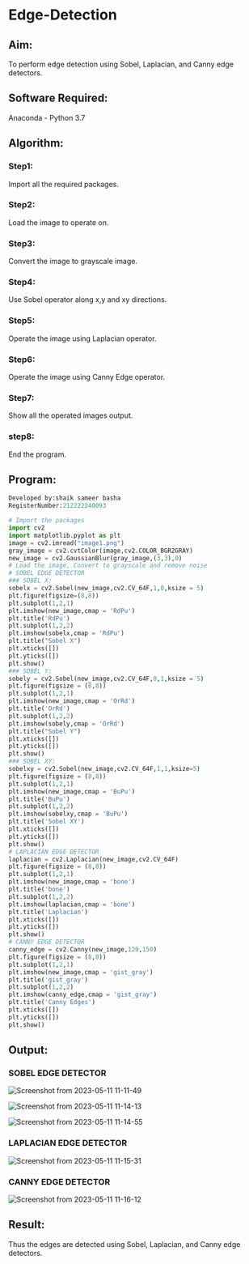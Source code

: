 # Edge-Detection
## Aim:
To perform edge detection using Sobel, Laplacian, and Canny edge detectors.

## Software Required:
Anaconda - Python 3.7

## Algorithm:
### Step1:
Import all the required packages.

### Step2:
Load the image to operate on.

### Step3:
Convert the image to grayscale image.

### Step4:
Use Sobel operator along x,y and xy directions.

### Step5:
Operate the image using Laplacian operator.

### Step6:
Operate the image using Canny Edge operator.

### Step7:
Show all the operated images output.

### step8:
End the program.
## Program:
``` Python
Developed by:shaik sameer basha
RegisterNumber:212222240093

# Import the packages
import cv2
import matplotlib.pyplot as plt
image = cv2.imread("image1.png")
gray_image = cv2.cvtColor(image,cv2.COLOR_BGR2GRAY)
new_image = cv2.GaussianBlur(gray_image,(3,3),0)
# Load the image, Convert to grayscale and remove noise
# SOBEL EDGE DETECTOR
### SOBEL X:
sobelx = cv2.Sobel(new_image,cv2.CV_64F,1,0,ksize = 5)
plt.figure(figsize=(8,8))
plt.subplot(1,2,1)
plt.imshow(new_image,cmap = 'RdPu')
plt.title('RdPu')
plt.subplot(1,2,2)
plt.imshow(sobelx,cmap = 'RdPu')
plt.title("Sobel X")
plt.xticks([])
plt.yticks([])
plt.show()
### SOBEL Y:
sobely = cv2.Sobel(new_image,cv2.CV_64F,0,1,ksize = 5)
plt.figure(figsize = (8,8))
plt.subplot(1,2,1)
plt.imshow(new_image,cmap = 'OrRd')
plt.title('OrRd')
plt.subplot(1,2,2)
plt.imshow(sobely,cmap = 'OrRd')
plt.title("Sobel Y")
plt.xticks([])
plt.yticks([])
plt.show()
### SOBEL XY:
sobelxy = cv2.Sobel(new_image,cv2.CV_64F,1,1,ksize=5)
plt.figure(figsize = (8,8))
plt.subplot(1,2,1)
plt.imshow(new_image,cmap = 'BuPu')
plt.title('BuPu')
plt.subplot(1,2,2)
plt.imshow(sobelxy,cmap = 'BuPu')
plt.title('Sobel XY')
plt.xticks([])
plt.yticks([])
plt.show()
# LAPLACIAN EDGE DETECTOR
laplacian = cv2.Laplacian(new_image,cv2.CV_64F)
plt.figure(figsize = (8,8))
plt.subplot(1,2,1)
plt.imshow(new_image,cmap = 'bone')
plt.title('bone')
plt.subplot(1,2,2)
plt.imshow(laplacian,cmap = 'bone')
plt.title('Laplacian')
plt.xticks([])
plt.yticks([])
plt.show()
# CANNY EDGE DETECTOR
canny_edge = cv2.Canny(new_image,120,150)
plt.figure(figsize = (8,8))
plt.subplot(1,2,1)
plt.imshow(new_image,cmap = 'gist_gray')
plt.title('gist_gray')
plt.subplot(1,2,2)
plt.imshow(canny_edge,cmap = 'gist_gray')
plt.title('Canny Edges')
plt.xticks([])
plt.yticks([])
plt.show()
```
## Output:
### SOBEL EDGE DETECTOR
![Screenshot from 2023-05-11 11-11-49](https://github.com/shaikSameerbasha5404/Edge-Detection/assets/118707756/99e18011-94d5-42af-b5f4-704e964034c6)

![Screenshot from 2023-05-11 11-14-13](https://github.com/shaikSameerbasha5404/Edge-Detection/assets/118707756/5340e0a7-4fc7-4c5e-9e26-05ecd73a802d)

![Screenshot from 2023-05-11 11-14-55](https://github.com/shaikSameerbasha5404/Edge-Detection/assets/118707756/c9599a0d-b40a-466a-b319-4f2fc3641d85)

### LAPLACIAN EDGE DETECTOR
![Screenshot from 2023-05-11 11-15-31](https://github.com/shaikSameerbasha5404/Edge-Detection/assets/118707756/59eb2548-e1c5-4c4c-b0f4-e206f3669364)

### CANNY EDGE DETECTOR
![Screenshot from 2023-05-11 11-16-12](https://github.com/shaikSameerbasha5404/Edge-Detection/assets/118707756/0ead9aee-4b1b-496a-a075-e3f267e1c5a4)


## Result:
Thus the edges are detected using Sobel, Laplacian, and Canny edge detectors.
